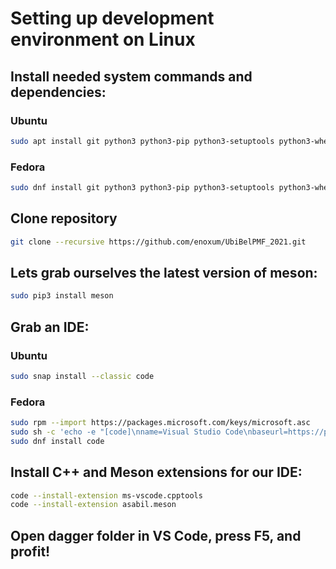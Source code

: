 # Setting up development environment on Linux

## Install needed system commands and dependencies:

### Ubuntu
```sh
sudo apt install git python3 python3-pip python3-setuptools python3-wheel ninja-build libglfw3-dev cmake libfmt-dev libtbb-dev clang
```

### Fedora
```sh
sudo dnf install git python3 python3-pip python3-setuptools python3-wheel ninja-build glfw-devel cmake fmt-devel tbb-devel clang
```

## Clone repository
```sh
git clone --recursive https://github.com/enoxum/UbiBelPMF_2021.git
```

## Lets grab ourselves the latest version of meson:

```sh
sudo pip3 install meson
```

## Grab an IDE:

### Ubuntu
```sh
sudo snap install --classic code
```

### Fedora
```sh
sudo rpm --import https://packages.microsoft.com/keys/microsoft.asc
sudo sh -c 'echo -e "[code]\nname=Visual Studio Code\nbaseurl=https://packages.microsoft.com/yumrepos/vscode\nenabled=1\ngpgcheck=1\ngpgkey=https://packages.microsoft.com/keys/microsoft.asc" > /etc/yum.repos.d/vscode.repo'
sudo dnf install code
```

## Install C++ and Meson extensions for our IDE:

```sh
code --install-extension ms-vscode.cpptools
code --install-extension asabil.meson
```

## Open dagger folder in VS Code, press F5, and profit!
